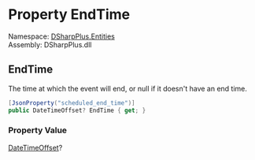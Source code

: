 # Property EndTime

Namespace: [DSharpPlus.Entities](DSharpPlus.Entities.md)  
Assembly: DSharpPlus.dll

## <a id="DSharpPlus_Entities_DiscordScheduledGuildEvent_EndTime"></a>EndTime

The time at which the event will end, or null if it doesn't have an end time.

```csharp
[JsonProperty("scheduled_end_time")]
public DateTimeOffset? EndTime { get; }
```

### Property Value

[DateTimeOffset](https://learn.microsoft.com/dotnet/api/system.datetimeoffset)?

